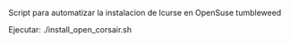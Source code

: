Script para automatizar la instalacion de lcurse en OpenSuse tumbleweed

Ejecutar:
./install_open_corsair.sh
